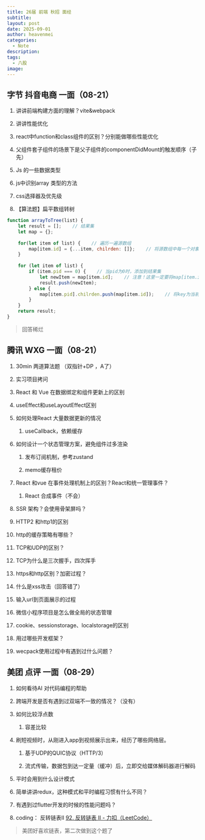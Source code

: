 ```yaml
---
title: 26届 前端 秋招 面经
subtitle: 
layout: post
date: 2025-09-01
author: heavenmei
categories:
  - Note
description: 
tags:
  - 八股
image:
---
```

## 字节 抖音电商 一面（08-21）

1. 讲讲前端构建方面的理解？vite&webpack

2. 讲讲性能优化

3. react中function和class组件的区别？分别能做哪些性能优化

4. 父组件套子组件的场景下是父子组件的componentDidMount的触发顺序（子先）

5. Js 的一些数据类型

6. js中识别array 类型的方法

7. css选择器及优先级

8. 【算法题】扁平数组转树


```js
function arrayToTree(list) {
    let result = [];    // 结果集
    let map = {};
 
    for(let item of list) {    // 遍历一遍源数组
        map[item.id] = {...item, chilrden: []};    // 将源数组中每一个对象的id作为key，将当前对象所有属性和新增属性chilrden作为value。
    }
 
    for (let item of list) {
        if (item.pid === 0) {    // 当pid为0时，添加到结果集
            let newItem = map[item.id];    // 注意！这里一定要将map[item.id] 赋值给新变量，这样newItem就和map[item.id]指向同一个内存地址了，达到数据共享
            result.push(newItem);
        } else {
            map[item.pid].chilrden.push(map[item.id]);    // 将key为当前id的对象，添加到key等于pid的对象的chilrden中
        }
    }
    return result;
}
```

> 回答稀烂

  

## 腾讯 WXG 一面（08-21）

1. 30min 两道算法题 （双指针+DP ，A了）

2. 实习项目拷问

3. React 和 Vue 在数据绑定和组件更新上的区别

4. useEffect和useLayoutEffect区别

5. 如何处理React 大量数据更新的情况

    1. useCallback，依赖缓存

6. 如何设计一个状态管理方案，避免组件过多渲染
    1. 发布订阅机制，参考zustand

    2. memo缓存租价

7. React 和vue 在事件处理机制上的区别？React和统一管理事件？

    1. React 合成事件（不会）

8. SSR 架构？会使用骨架屏吗？

9. HTTP2 和http1的区别

10. http的缓存策略有哪些？

11. TCP和UDP的区别？

12. TCP为什么是三次握手，四次挥手

13. https和http区别？加密过程？

14. 什么是xss攻击（回答错了）

15. 输入url到页面展示的过程

16. 微信小程序项目是怎么做全局的状态管理

17. cookie、sessionstorage、localstorage的区别

18. 用过哪些开发框架？

19. wecpack使用过程中有遇到过什么问题？
    
  

  

## 美团 点评 一面（08-29）

1. 如何看待AI 对代码编程的帮助

2. 跨端开发是否有遇到过双端不一致的情况？（没有）

3. 如何比较浮点数

    1. 容差比较

4. 刷短视频时，从刚进入app到视频展示出来，经历了哪些网络层。

    1. 基于UDP的QUIC协议（HTTP/3）

    2. 流式传输，数据包到达一定量（缓冲）后，立即交给媒体解码器进行解码

5. 平时会用到什么设计模式

6. 简单讲讲redux，这种模式和平时编程习惯有什么不同？

7. 有遇到过flutter开发的时候的性能问题吗？

8. coding： 反转链表II [92. 反转链表 II - 力扣（LeetCode）](https://leetcode.cn/problems/reverse-linked-list-ii/description/)


> 美团好喜欢链表，第二次做到这个题了